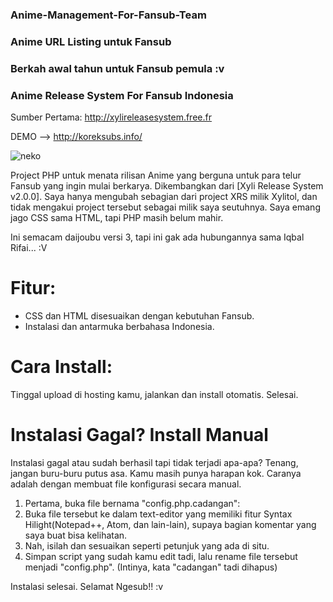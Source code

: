 ### Anime-Management-For-Fansub-Team
### Anime URL Listing untuk Fansub
### Berkah awal tahun untuk Fansub pemula :v
### Anime Release System For Fansub Indonesia

Sumber Pertama: http://xylireleasesystem.free.fr

DEMO --> http://koreksubs.info/

![neko](https://user-images.githubusercontent.com/25135495/51078580-d2b85e80-16e9-11e9-87eb-ebf5598e1fb4.jpg)

Project PHP untuk menata rilisan Anime yang berguna untuk para telur Fansub yang ingin mulai berkarya. 
Dikembangkan dari [Xyli Release System v2.0.0]. Saya hanya mengubah sebagian dari project XRS milik Xylitol, dan tidak mengakui project tersebut sebagai milik saya seutuhnya. Saya emang jago CSS sama HTML, tapi PHP masih belum mahir.

Ini semacam daijoubu versi 3,  tapi ini gak ada hubungannya sama Iqbal Rifai... :V

# Fitur:
- CSS dan HTML disesuaikan dengan kebutuhan Fansub.
- Instalasi dan antarmuka berbahasa Indonesia.

# Cara Install: 
Tinggal upload di hosting kamu, jalankan dan install otomatis. Selesai.

# Instalasi Gagal? Install Manual
Instalasi gagal atau sudah berhasil tapi tidak terjadi apa-apa? Tenang, jangan buru-buru putus asa. Kamu masih punya harapan kok. Caranya adalah dengan membuat file konfigurasi secara manual. 

1. Pertama, buka file bernama "config.php.cadangan":
2. Buka file tersebut ke dalam text-editor yang memiliki fitur Syntax Hilight(Notepad++, Atom, dan lain-lain), supaya bagian komentar yang saya buat bisa kelihatan. 
3. Nah, isilah dan sesuaikan seperti petunjuk yang ada di situ.
4. Simpan script yang sudah kamu edit tadi, lalu rename file tersebut menjadi "config.php". (Intinya, kata "cadangan" tadi dihapus)

Instalasi selesai. Selamat Ngesub!! :v
